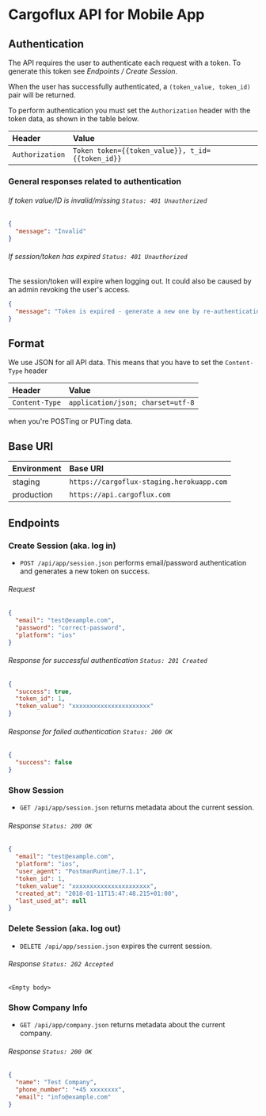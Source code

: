 Cargoflux API for Mobile App
============================

Authentication
--------------

The API requires the user to authenticate each request with a token.
To generate this token see _Endpoints / Create Session_.

When the user has successfully authenticated, a `(token_value, token_id)` pair will be returned.

To perform authentication you must set the `Authorization` header with the token data, as shown in the table below.

Header | Value
:----- | :---
`Authorization` | `Token token={{token_value}}, t_id={{token_id}}`

### General responses related to authentication

###### If token value/ID is invalid/missing `Status: 401 Unauthorized`

```json
{
  "message": "Invalid"
}
```

###### If session/token has expired `Status: 401 Unauthorized`

The session/token will expire when logging out. It could also be caused by an admin revoking the user's access.

```json
{
  "message": "Token is expired - generate a new one by re-authenticating"
}
```

Format
------

We use JSON for all API data. This means that you have to set the `Content-Type` header

Header | Value
:----- | :---
`Content-Type` | `application/json; charset=utf-8`

when you're POSTing or PUTing data.

Base URI
--------

Environment | Base URI
:---------- | :---
staging | `https://cargoflux-staging.herokuapp.com`
production | `https://api.cargoflux.com`

Endpoints
---------

### Create Session (aka. log in)

- `POST /api/app/session.json` performs email/password authentication and generates a new token on success.

###### Request


```json
{
  "email": "test@example.com",
  "password": "correct-password",
  "platform": "ios"
}
```

###### Response for successful authentication `Status: 201 Created`

```json
{
  "success": true,
  "token_id": 1,
  "token_value": "xxxxxxxxxxxxxxxxxxxxxx"
}
```

###### Response for failed authentication `Status: 200 OK`

```json
{
  "success": false
}
```

### Show Session

- `GET /api/app/session.json` returns metadata about the current session.

###### Response `Status: 200 OK`

```json
{
  "email": "test@example.com",
  "platform": "ios",
  "user_agent": "PostmanRuntime/7.1.1",
  "token_id": 1,
  "token_value": "xxxxxxxxxxxxxxxxxxxxxx",
  "created_at": "2018-01-11T15:47:48.215+01:00",
  "last_used_at": null
}
```

### Delete Session (aka. log out)

- `DELETE /api/app/session.json` expires the current session.

###### Response `Status: 202 Accepted`

```
<Empty body>
```

### Show Company Info

- `GET /api/app/company.json` returns metadata about the current company.

###### Response `Status: 200 OK`

```json
{
  "name": "Test Company",
  "phone_number": "+45 xxxxxxxx",
  "email": "info@example.com"
}
```
